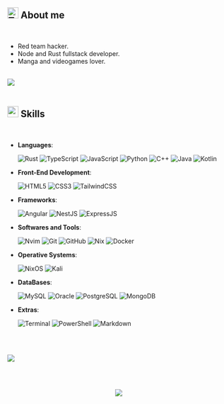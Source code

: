 ## <img src="https://raw.githubusercontent.com/Tarikul-Islam-Anik/Animated-Fluent-Emojis/master/Emojis/Symbols/Triangular%20Flag.png" alt="Triangular Flag" width="25" height="25" /> <b>About me</b>
<br>

- Red team hacker.
- Node and Rust fullstack developer.
- Manga and videogames lover.
<br><br>

<img src="https://i.redd.it/j7xh04ggrwh91.gif"><br><br>

## <img src="https://media2.giphy.com/media/QssGEmpkyEOhBCb7e1/giphy.gif?cid=ecf05e47a0n3gi1bfqntqmob8g9aid1oyj2wr3ds3mg700bl&rid=giphy.gif" width ="25"><b> Skills</b>
<br>

<p align="center">

- **Languages**:
  
    ![Rust](https://img.shields.io/badge/Rust%20-%23c47a2f.svg?style=for-the-badge&logo=rust&logoColor=white)
    ![TypeScript](https://img.shields.io/badge/TypeScript%20-%233823d9.svg?style=for-the-badge&logo=typescript&logoColor=white)
    ![JavaScript](https://img.shields.io/badge/JavaScript%20-%23F7DF1E.svg?style=for-the-badge&logo=javascript&logoColor=black)
    ![Python](https://img.shields.io/badge/Python%20-%2314354C.svg?style=for-the-badge&logo=python&logoColor=white)
    ![C++](https://img.shields.io/badge/C++%20-%2300599C.svg?style=for-the-badge&logo=c%2B%2B&logoColor=white)
    ![Java](https://img.shields.io/badge/Java-ED8B00?style=for-the-badge&logo=openjdk&logoColor=white)
    ![Kotlin](https://img.shields.io/badge/kotlin%20-ac0ea0.svg?style=for-the-badge&logo=kotlin&logoColor=white)
    
- **Front-End Development**:

   ![HTML5](https://img.shields.io/badge/HTML5%20-%23E34F26.svg?style=for-the-badge&logo=html5&logoColor=white)
   ![CSS3](https://img.shields.io/badge/CSS%20-%231572B6.svg?style=for-the-badge&logo=css3&logoColor=white)
   ![TailwindCSS](https://img.shields.io/badge/Tailwind-06B6D4.svg?style=for-the-badge&logo=tailwind-css&logoColor=white)
	
- **Frameworks**:
  
   ![Angular](https://img.shields.io/badge/Angular%20-DD0031.svg?style=for-the-badge&logo=angular&logoColor=white)
   ![NestJS](https://img.shields.io/badge/NestJS-db2e2e.svg?style=for-the-badge&logo=nestjs&logoColor=white)
   ![ExpressJS](https://img.shields.io/badge/express-%23d1b630.svg?style=for-the-badge&logo=express&logoColor=white)

    
- **Softwares and Tools**:

    ![Nvim](https://img.shields.io/badge/nvim-31de5fsvg?style=for-the-badge&logo=neovim&logoColor=white)
    ![Git](https://img.shields.io/badge/git-%23F05033.svg?style=for-the-badge&logo=git&logoColor=white)
    ![GitHub](https://img.shields.io/badge/github-%23121011.svg?style=for-the-badge&logo=github&logoColor=white)
    ![Nix](https://img.shields.io/badge/NIX-5277C3.svg?style=for-the-badge&logo=NixOS&logoColor=white)
    ![Docker](https://img.shields.io/badge/Docker-2496ED.svg?style=for-the-badge&logo=docker&logoColor=white)
  
- **Operative Systems**:
  
    ![NixOS](https://img.shields.io/badge/NixOS-fa3cf7.svg?style=for-the-badge&logo=nixos&logoColor=white)
    ![Kali](https://img.shields.io/badge/Kali-557C94.svg?style=for-the-badge&logo=kali-linux&logoColor=white)
  
 - **DataBases**:
  
    ![MySQL](https://img.shields.io/badge/MySQL-4479A1.svg?style=for-the-badge&logo=mysql&logoColor=white)
    ![Oracle](https://img.shields.io/badge/Oracle-F80000.svg?style=for-the-badge&logo=oracle&logoColor=white)
    ![PostgreSQL](https://img.shields.io/badge/PostgreSQL-2596be.svg?style=for-the-badge&logo=postgresql&logoColor=white)
    ![MongoDB](https://img.shields.io/badge/MongoDB-76e929.svg?style=for-the-badge&logo=MongoDB&logoColor=white)

  
- **Extras**:

    ![Terminal](https://img.shields.io/badge/Terminal-241F31.svg?style=for-the-badge&logo=gnome-terminal&logoColor=white)
    ![PowerShell](https://img.shields.io/badge/Powershell-5391FE.svg?style=for-the-badge&logo=powershell&logoColor=white)
    ![Markdown](https://img.shields.io/badge/markdown-000000.svg?style=for-the-badge&logo=markdown&logoColor=white)   


</p>

<br>
<br>

<img src="https://user-images.githubusercontent.com/73097560/115834477-dbab4500-a447-11eb-908a-139a6edaec5c.gif"><br><br>

<br>
<p align="center">
	<img src="https://github-readme-stats.vercel.app/api/top-langs/?username=reethfx&hide_progress=true&show_icons=true&theme=radical">
</p>
<p></p>

